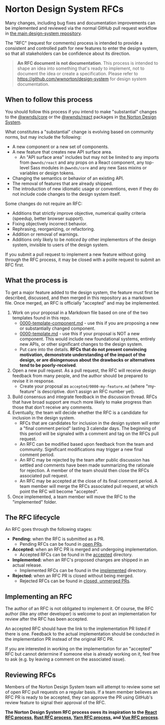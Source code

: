 # Norton Design System RFCs

Many changes, including bug fixes and documentation improvements can be implemented and reviewed via the normal GitHub pull request workflow in [the main design-system repository](https://github.com/wwnorton/design-system).

The "RFC" (request for comments) process is intended to provide a consistent and controlled path for new features to enter the design system, so that all stakeholders can be confidence about its direction.

> **An RFC document is not documentation**.
> This process is intended to shape an idea into something that's ready to implement, not to document the idea or create a specification.
> Please refer to https://github.com/wwnorton/design-system for design system documentation.

## When to follow this process

You should follow this process if you intend to make "substantial" changes to the [@wwnds/core](https://github.com/wwnorton/design-system/tree/main/packages/core) or the [@wwnds/react](https://github.com/wwnorton/design-system/tree/main/packages/react) packages in [the Norton Design System](https://github.com/wwnorton/design-system).

What constitutes a "substantial" change is evolving based on community norms, but may include the following:

- A new component or a new set of components.
- A new feature that creates new API surface area.
    - An "API surface area" includes but may not be limited to any imports from `@wwnds/react` and any props on a React component, any top-level Sass modules in `@wwnds/core` and any new Sass mixins or variables or design tokens.
- Changing the semantics or behavior of an existing API.
- The removal of features that are already shipped.
- The introduction of new idiomatic usage or conventions, even if they do not include code changes to the design system itself.

Some changes do not require an RFC:

- Additions that strictly improve objective, numerical quality criteria (speedup, better browser support).
- Fixing objectively incorrect behavior.
- Rephrasing, reorganizing, or refactoring.
- Addition or removal of warnings.
- Additions only likely to be _noticed by_ other implementors of the design system, invisible to users of the design system.

If you submit a pull request to implement a new feature without going through the RFC process, it may be closed with a polite request to submit an RFC first.

## What the process is

To get a major feature added to the design system, the feature must first be described, discussed, and then merged in this repository as a markdown file.
Once merged, an RFC is officially "accepted" and may be implemented.

1. Work on your proposal in a Markdown file based on one of the two templates found in this repo.
    - [0000-template-component.md](0000-template-component.md) - use this if you are proposing a new or substantially changed component.
    - [0000-template.md](0000-template.md) - use this if your proposal is NOT a new component. This would include new foundational systems, entirely new APIs, or other significant changes to the design system.
    - Put care into the details. **RFCs that do not present convincing motivation, demonstrate understanding of the impact of the design, or are disingenuous about the drawbacks or alternatives tend to be poorly-received**.
2. Open a new pull request. As a pull request, the RFC will receive design feedback from many people, and the author should be prepared to revise it in response.
    - Create your proposal as `accepted/0000-my-feature.md` (where "my-feature" is descriptive. don't assign an RFC number yet).
3. Build consensus and integrate feedback in the discussion thread. RFCs that have broad support are much more likely to make progress than those that don't receive any comments.
4. Eventually, the team will decide whether the RFC is a candidate for inclusion in the design system.
    - RFCs that are candidates for inclusion in the design system will enter a "final comment period" lasting 3 calendar days. The beginning of this period will be signaled with a comment and tag on the RFCs pull request.
    - An RFC can be modified based upon feedback from the team and community. Significant modifications may trigger a new final comment period.
    - An RFC may be rejected by the team after public discussion has settled and comments have been made summarizing the rationale for rejection. A member of the team should then close the RFCs associated pull request.
    - An RFC may be accepted at the close of its final comment period. A team member will merge the RFCs associated pull request, at which point the RFC will become "accepted".
5. Once implemented, a team member will move the RFC to the "implemented" folder.

## The RFC lifecycle

An RFC goes through the following stages:

- **Pending:** when the RFC is submitted as a PR.
    - Pending RFCs can be found in [open PRs](https://github.com/wwnorton/design-system-rfcs/pulls?q=is%3Apr+is%3Aopen).
- **Accepted:** when an RFC PR is merged and undergoing implementation.
    - Accepted RFCs can be found in the [accepted](accepted) directory.
- **Implemented:** when an RFC's proposed changes are shipped in an actual release.
    - Implemented RFCs can be found in the [implemented](implemented) directory.
- **Rejected:** when an RFC PR is closed without being merged.
    - Rejected RFCs can be found in [closed, unmerged PRs](https://github.com/wwnorton/design-system-rfcs/pulls?q=is%3Apr+is%3Aclosed+state%3Aunmerged).

## Implementing an RFC

The author of an RFC is not obligated to implement it.
Of course, the RFC author (like any other developer) is welcome to post an implementation for review after the RFC has been accepted.

An accepted RFC should have the link to the implementation PR listed if there is one.
Feedback to the actual implementation should be conducted in the implementation PR instead of the original RFC PR.

If you are interested in working on the implementation for an "accepted" RFC but cannot determine if someone else is already working on it, feel free to ask (e.g. by leaving a comment on the associated issue).

## Reviewing RFCs

Members of the Norton Design System team will attempt to review some set of open RFC pull requests on a regular basis.
If a team member believes an RFC PR is ready to be accepted, they can approve the PR using GitHub's review feature to signal their approval of the RFC.

**The Norton Design System RFC process owes its inspiration to the [React RFC process], [Rust RFC process], [Yarn RFC process], and [Vue RFC process]**.

[react rfc process]: https://github.com/reactjs/rfcs
[rust rfc process]: https://github.com/rust-lang/rfcs
[yarn rfc process]: https://github.com/yarnpkg/rfcs
[vue rfc process]: https://github.com/vuejs/rfcs